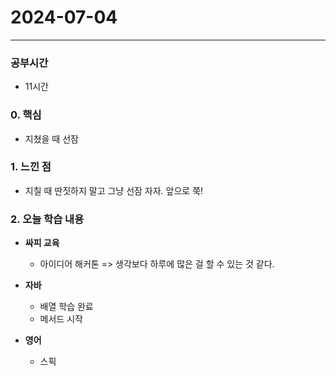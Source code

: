 # 2024-07-04

---

### 공부시간
- 11시간 

### 0. 핵심
- 지쳤을 때 선잠

### 1. 느낀 점
- 지칠 때 딴짓하지 말고 그냥 선잠 자자. 앞으로 쭉!

### 2. 오늘 학습 내용

- **싸피 교육**
  - 아이디어 해커톤
  => 생각보다 하루에 많은 걸 할 수 있는 것 같다.

- **자바**
  - 배열 학습 완료
  - 메서드 시작

- **영어**
  - 스픽



  

  
   

